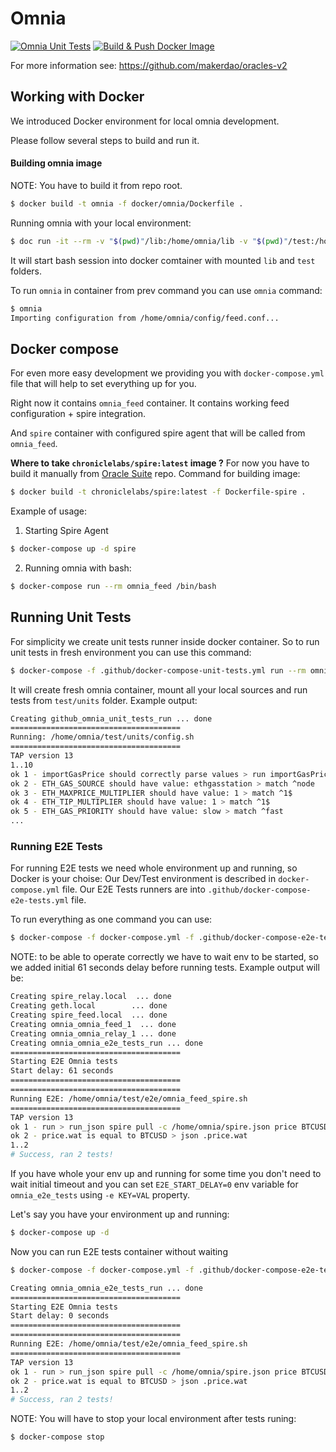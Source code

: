 # Omnia

[![Omnia Unit Tests](https://github.com/chronicleprotocol/omnia/actions/workflows/unit_test.yml/badge.svg)](https://github.com/chronicleprotocol/omnia/actions/workflows/unit_test.yml)
[![Build & Push Docker Image](https://github.com/chronicleprotocol/omnia/actions/workflows/docker.yml/badge.svg)](https://github.com/chronicleprotocol/omnia/actions/workflows/docker.yml)

For more information see: https://github.com/makerdao/oracles-v2

## Working with Docker

We introduced Docker environment for local omnia development.

Please follow several steps to build and run it.

#### Building omnia image

NOTE: You have to build it from repo root.

```bash
$ docker build -t omnia -f docker/omnia/Dockerfile .
```

Running omnia with your local environment:

```bash
$ doc run -it --rm -v "$(pwd)"/lib:/home/omnia/lib -v "$(pwd)"/test:/home/omnia/test omnia /bin/bash
```

It will start bash session into docker comtainer with mounted `lib` and `test` folders.

To run `omnia` in container from prev command you can use `omnia` command:

```bash
$ omnia
Importing configuration from /home/omnia/config/feed.conf...
```

## Docker compose
For even more easy development we providing you with `docker-compose.yml` file that will help to set everything up for you.

Right now it contains `omnia_feed` container. 
It contains working feed configuration + spire integration.

And `spire` container with configured spire agent that will be called from `omnia_feed`.

**Where to take `chroniclelabs/spire:latest` image ?**
For now you have to build it manually from [Oracle Suite](https://github.com/makerdao/oracle-suite) repo.
Command for building image:

```bash
$ docker build -t chroniclelabs/spire:latest -f Dockerfile-spire .
```

Example of usage: 

1. Starting Spire Agent

```bash
$ docker-compose up -d spire
```

2. Running omnia with bash:

```bash
$ docker-compose run --rm omnia_feed /bin/bash
```

## Running Unit Tests

For simplicity we create unit tests runner inside docker container. 
So to run unit tests in fresh environment you can use this command: 

```bash
$ docker-compose -f .github/docker-compose-unit-tests.yml run --rm omnia_unit_tests
```

It will create fresh omnia container, mount all your local sources and run tests from `test/units` folder.
Example output: 

```bash
Creating github_omnia_unit_tests_run ... done
======================================
Running: /home/omnia/test/units/config.sh
======================================
TAP version 13
1..10
ok 1 - importGasPrice should correctly parse values > run importGasPrice {"from":"0x","keystore":"","password":"","network":"mainnet","gasPrice":{"source":"node","multiplier":1,"priority":"fast"}}
ok 2 - ETH_GAS_SOURCE should have value: ethgasstation > match ^node
ok 3 - ETH_MAXPRICE_MULTIPLIER should have value: 1 > match ^1$
ok 4 - ETH_TIP_MULTIPLIER should have value: 1 > match ^1$
ok 5 - ETH_GAS_PRIORITY should have value: slow > match ^fast
...
```

### Running E2E Tests

For running E2E tests we need whole environment up and running, so Docker is your choise:
Our Dev/Test environment is described in `docker-compose.yml` file.
Our E2E Tests runners are into `.github/docker-compose-e2e-tests.yml` file.

To run everything as one command you can use:

```bash
$ docker-compose -f docker-compose.yml -f .github/docker-compose-e2e-tests.yml run --rm omnia_e2e_tests
```

NOTE: to be able to operate correctly we have to wait env to be started, so we added initial 61 seconds delay before running tests. 
Example output will be:

```bash
Creating spire_relay.local  ... done
Creating geth.local        ... done
Creating spire_feed.local  ... done
Creating omnia_omnia_feed_1  ... done
Creating omnia_omnia_relay_1 ... done
Creating omnia_omnia_e2e_tests_run ... done
======================================
Starting E2E Omnia tests
Start delay: 61 seconds
======================================
======================================
Running E2E: /home/omnia/test/e2e/omnia_feed_spire.sh
======================================
TAP version 13
ok 1 - run > run_json spire pull -c /home/omnia/spire.json price BTCUSD 0xfadad77b3a7e5a84a1f7ded081e785585d4ffaf3
ok 2 - price.wat is equal to BTCUSD > json .price.wat
1..2
# Success, ran 2 tests!
```

If you have whole your env up and running for some time you don't need to wait initial timeout and you can set `E2E_START_DELAY=0` env variable for `omnia_e2e_tests` using `-e KEY=VAL` property.

Let's say you have your environment up and running: 

```bash
$ docker-compose up -d
```

Now you can run E2E tests container without waiting

```bash
$ docker-compose -f docker-compose.yml -f .github/docker-compose-e2e-tests.yml run -e E2E_START_DELAY=0 --rm omnia_e2e_tests

Creating omnia_omnia_e2e_tests_run ... done
======================================
Starting E2E Omnia tests
Start delay: 0 seconds
======================================
======================================
Running E2E: /home/omnia/test/e2e/omnia_feed_spire.sh
======================================
TAP version 13
ok 1 - run > run_json spire pull -c /home/omnia/spire.json price BTCUSD 0xfadad77b3a7e5a84a1f7ded081e785585d4ffaf3
ok 2 - price.wat is equal to BTCUSD > json .price.wat
1..2
# Success, ran 2 tests!
```

NOTE: You will have to stop your local environment after tests runing:

```bash
$ docker-compose stop
```